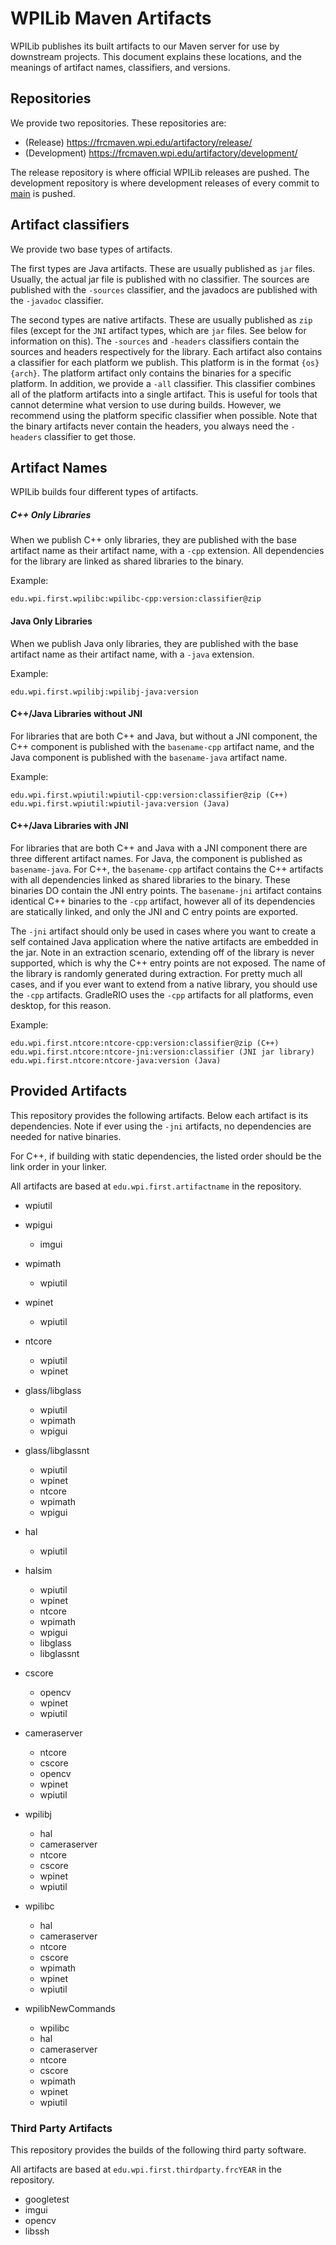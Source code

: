 # WPILib Maven Artifacts

WPILib publishes its built artifacts to our Maven server for use by downstream projects. This document explains these locations, and the meanings of artifact names, classifiers, and versions.

## Repositories
We provide two repositories. These repositories are:

* (Release)     https://frcmaven.wpi.edu/artifactory/release/
* (Development) https://frcmaven.wpi.edu/artifactory/development/

The release repository is where official WPILib releases are pushed.
The development repository is where development releases of every commit to [main](https://github.com/wpilibsuite/allwpilib/tree/main) is pushed.

## Artifact classifiers
We provide two base types of artifacts.

The first types are Java artifacts. These are usually published as `jar` files. Usually, the actual jar file is published with no classifier. The sources are published with the `-sources` classifier, and the javadocs are published with the `-javadoc` classifier.

The second types are native artifacts. These are usually published as `zip` files (except for the `JNI` artifact types, which are `jar` files. See below for information on this). The `-sources` and `-headers` classifiers contain the sources and headers respectively for the library. Each artifact also contains a classifier for each platform we publish. This platform is in the format `{os}{arch}`. The platform artifact only contains the binaries for a specific platform. In addition, we provide a `-all` classifier. This classifier combines all of the platform artifacts into a single artifact. This is useful for tools that cannot determine what version to use during builds. However, we recommend using the platform specific classifier when possible. Note that the binary artifacts never contain the headers, you always need the `-headers` classifier to get those.

## Artifact Names

WPILib builds four different types of artifacts.

##### C++ Only Libraries
When we publish C++ only libraries, they are published with the base artifact name as their artifact name, with a `-cpp` extension. All dependencies for the library are linked as shared libraries to the binary.


Example:
```
edu.wpi.first.wpilibc:wpilibc-cpp:version:classifier@zip
```

#### Java Only Libraries
When we publish Java only libraries, they are published with the base artifact name as their artifact name, with a `-java` extension.

Example:
```
edu.wpi.first.wpilibj:wpilibj-java:version
```

#### C++/Java Libraries without JNI
For libraries that are both C++ and Java, but without a JNI component, the C++ component is published with the `basename-cpp` artifact name, and the Java component is published with the `basename-java` artifact name.

Example:
```
edu.wpi.first.wpiutil:wpiutil-cpp:version:classifier@zip (C++)
edu.wpi.first.wpiutil:wpiutil-java:version (Java)
```

#### C++/Java Libraries with JNI
For libraries that are both C++ and Java with a JNI component there are three different artifact names. For Java, the component is published as `basename-java`. For C++, the `basename-cpp` artifact contains the C++ artifacts with all dependencies linked as shared libraries to the binary. These binaries DO contain the JNI entry points. The `basename-jni` artifact contains identical C++ binaries to the `-cpp` artifact, however all of its dependencies are statically linked, and only the JNI and C entry points are exported.

The `-jni` artifact should only be used in cases where you want to create a self contained Java application where the native artifacts are embedded in the jar. Note in an extraction scenario, extending off of the library is never supported, which is why the C++ entry points are not exposed. The name of the library is randomly generated during extraction. For pretty much all cases, and if you ever want to extend from a native library, you should use the `-cpp` artifacts. GradleRIO uses the `-cpp` artifacts for all platforms, even desktop, for this reason.

Example:
```
edu.wpi.first.ntcore:ntcore-cpp:version:classifier@zip (C++)
edu.wpi.first.ntcore:ntcore-jni:version:classifier (JNI jar library)
edu.wpi.first.ntcore:ntcore-java:version (Java)
```

## Provided Artifacts
This repository provides the following artifacts. Below each artifact is its dependencies. Note if ever using the `-jni` artifacts, no dependencies are needed for native binaries.

For C++, if building with static dependencies, the listed order should be the link order in your linker.

All artifacts are based at `edu.wpi.first.artifactname` in the repository.

* wpiutil

* wpigui
  * imgui

* wpimath
  * wpiutil

* wpinet
  * wpiutil

* ntcore
  * wpiutil
  * wpinet

* glass/libglass
  * wpiutil
  * wpimath
  * wpigui

* glass/libglassnt
  * wpiutil
  * wpinet
  * ntcore
  * wpimath
  * wpigui

* hal
  * wpiutil

* halsim
  * wpiutil
  * wpinet
  * ntcore
  * wpimath
  * wpigui
  * libglass
  * libglassnt

* cscore
  * opencv
  * wpinet
  * wpiutil

* cameraserver
  * ntcore
  * cscore
  * opencv
  * wpinet
  * wpiutil

* wpilibj
  * hal
  * cameraserver
  * ntcore
  * cscore
  * wpinet
  * wpiutil

* wpilibc
  * hal
  * cameraserver
  * ntcore
  * cscore
  * wpimath
  * wpinet
  * wpiutil

* wpilibNewCommands
  * wpilibc
  * hal
  * cameraserver
  * ntcore
  * cscore
  * wpimath
  * wpinet
  * wpiutil


### Third Party Artifacts

This repository provides the builds of the following third party software.

All artifacts are based at `edu.wpi.first.thirdparty.frcYEAR` in the repository.

* googletest
* imgui
* opencv
* libssh

